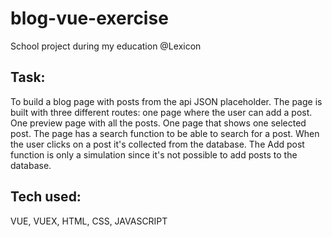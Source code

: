 # blog-vue-exercise

School project during my education @Lexicon

## Task:

To build a blog page with posts from the api JSON placeholder. The page is built with three different routes: one page where the user can add a post. One preview page with all the posts. One page that shows one selected post. 
The page has a search function to be able to search for a post. When the user clicks on a post it's collected from the database. The Add post function is only a simulation since it's not possible to add posts to the database. 

## Tech used: 
VUE, VUEX, HTML, CSS, JAVASCRIPT

